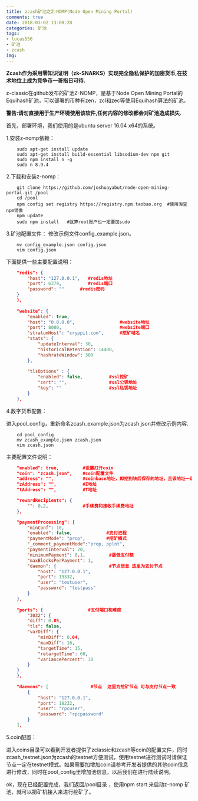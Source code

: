 ```yaml
---
title: zcash矿池之Z-NOMP(Node Open Mining Portal)
comments: true
date: 2018-03-02 13:00:28
categories: 矿池
tags: 
- lucas556 
- 矿池 
- zcash
img:
---
```


**Zcash作为采用零知识证明（zk-SNARKS）实现完全隐私保护的加密货币,在技术地位上成为竞争币一哥指日可待.**

z-classic在github发布的矿池Z-NOMP，是基于Node Open Mining Portal的Equihash矿池，可以部署的币种有zen，zcl和zec等使用Equihash算法的矿池。

**警告:请勿直接用于生产环境使用该软件,任何内容的修改都会对矿池造成损失.**

首先，部署环境，我们使用的是ubuntu server 16.04 x64的系统。
  
1.安装z-nomp依赖：
  
``` shell
    sudo apt-get install update
    sudo apt-get install build-essential libsodium-dev npm git
    sudo npm install n -g
    sudo n 8.9.4
```

2.下载和安装z-nomp：

``` shell
	git clone https://github.com/joshuayabut/node-open-mining-portal.git /pool
	cd /pool
	npm config set registry https://registry.npm.taobao.org  #使用淘宝npm镜像
	npm update
	sudo npm install   #就算root账户也一定要加sudo
```

3.矿池配置文件：
修改示例文件config_example.json。

``` shell
	mv config_example.json config.json
	vim config.json
```

下面提供一些主要配置说明：
``` json
	"redis": {
		"host": "127.0.0.1",   #redis地址
		"port": 6379,          #redis端口
		"password": ""      #redis密码
	}
    },
	    
	"website": {
		"enabled": true,
		"host": "0.0.0.0",                 #website地址
		"port": 8080,                      #website端口
		"stratumHost": "cryppit.com",      #挖矿域名    
		"stats": {
			"updateInterval": 30,
			"historicalRetention": 14400,
			"hashrateWindow": 300
		},
							           
		"tlsOptions" : {
			"enabled": false,          #ssl挖矿
			"cert": "",                #ssl公钥地址
			"key": ""                  #ssl私钥地址
		}
	},
```

4.数字货币配置：

进入pool_config，重新命名zcash_example.json为zcash.json并修改示例内容.

``` shell
	cd pool_config
	mv zcash_example.json zcash.json
	vim zcash.json
```

主要配置文件说明：

``` json
	"enabled": true,         #设置打开coin
	"coin": "zcash.json",    #coin配置文件
	"address": "",           #coinbase地址，即挖到块后保存的地址，且该地址一定要在节点中 
	"zAddress": "",          #Z地址
	"tAddress": "",          #T地址

	"rewardRecipients": {
		"": 0.2,             #手续费和接收手续费地址
	},

	"paymentProcessing": {
		"minConf": 10,
		"enabled": false,             #支付进程
		"paymentMode": "prop",        #挖矿模式
		"_comment_paymentMode":"prop, pplnt",
		"paymentInterval": 20, 
		"minimumPayment": 0.1,         #最低支付额
		"maxBlocksPerPayment": 1,     
		"daemon": {                    #节点信息 这里为支付节点
			"host": "127.0.0.1",       
			"port": 19332,
			"user": "testuser",
			"password": "testpass"
		}
	},
	
	"ports": {                 #支付端口和难度																													         
		"3032": {
		"diff": 0.05,
		"tls": false,
		"varDiff": {
			"minDiff": 0.04,
			"maxDiff": 16,
			"targetTime": 15,
			"retargetTime": 60,
			"variancePercent": 30
		}
	}
	},
	
	"daemons": [                #节点  这里为挖矿节点 可与支付节点一致
		{
			"host": "127.0.0.1",
			"port": 18232,
			"user": "rpcuser",
			"password": "rpcpassword"
		}
    ],
```

5.coin配置：

进入coins目录可以看到开发者提供了zclassic和zcash等coin的配置文件，同时zcash_testnet.json为zcash的testnet方便测试，使用testnet进行测试时请保证节点一定在testnet模式。如果需要加增加coin请参考开发者提供的其他coin信息进行修改，同时在pool_config里增加池信息，以后我们在进行陆续说明。

ok，现在已经配置完成，我们返回/pool目录 ，使用npm start 来启动z-nomp 矿池，就可以把矿机接入来进行挖矿了。
